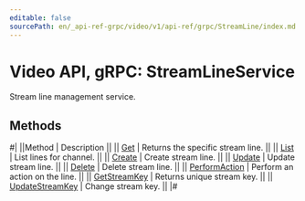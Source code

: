 ```yaml
---
editable: false
sourcePath: en/_api-ref-grpc/video/v1/api-ref/grpc/StreamLine/index.md
---
```


# Video API, gRPC: StreamLineService

Stream line management service.

## Methods

#|
||Method | Description ||
|| [Get](get.md) | Returns the specific stream line. ||
|| [List](list.md) | List lines for channel. ||
|| [Create](create.md) | Create stream line. ||
|| [Update](update.md) | Update stream line. ||
|| [Delete](delete.md) | Delete stream line. ||
|| [PerformAction](performAction.md) | Perform an action on the line. ||
|| [GetStreamKey](getStreamKey.md) | Returns unique stream key. ||
|| [UpdateStreamKey](updateStreamKey.md) | Change stream key. ||
|#